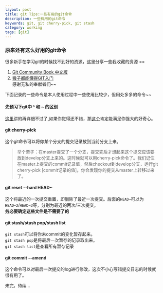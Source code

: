 ```yaml
---
layout: post
title: git Tips:一些有用的git命令
description: 一些有用的git命令
keywords: git, git cherry-pick, git stash
category: working
tags: [git]
---
```


### 原来还有这么好用的git命令

很多新手在学习git的时候找不到好的资源，这里分享一些我收藏的资源 ==  

1. [Git Community Book 中文版](http://gitbook.liuhui998.com/index.html)  
2. [猴子都能懂得GIT入门](http://backlogtool.com/git-guide/cn/)  
感谢无私的奉献者们~~



下面记录的一些命令是本人使用过程中一些使用比较少，但用处多多的命令~~  
#### 先预习下git中 ^ 和 ~ 的区别  
[这里](http://stackoverflow.com/questions/2221658/whats-the-difference-between-head-and-head-in-git)讲的再详细不过了,如果你觉得还不错，那[这个](http://mux.alimama.com/posts/799)肯定能满足你强大的好奇心。

#### git cherry-pick <commitID>  
这个git命令可以将你某个分支的提交记录放到当前分支上来。

>举个栗子：在master提交了一个分支，提交完后才想起来这个提交应该要放到develop分支上来的。这时候就可以用cherry-pick命令了。我们记住在master上提交的commit记录值，然后checkout到develop分支，运行git cherry-pick [commit记录的值]，你会发现你的提交从master上转移过来了。

#### git reset --hard HEAD~  
这个将最近的一次提交重置，即删除了最近一次提交。后面的`HEAD~`可以为`HEAD~2`/`HEAD~3`等，分别为最近的两次/三次提交。  
**务必要确定这些文件是不需要了的**

#### git stash/stash pop/stash list  
`git stash`可以将你未commit的变化暂存起来。  
`git stash pop`是将最后一次暂存的记录取出来。  
`git stash list`是查看所有暂存记录

#### git commit --amend  
这个命令可以对最后一次提交的log进行修改，这次不小心写错提交日志的时候就很有用了。

未完，待续...

